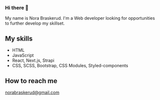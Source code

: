 ### Hi there 👋
My name is Nora Braskerud.  I'm a Web developer looking for opportunities to further develop my skillset.

## My skills
- HTML
- JavaScript
- React, Next.js, Strapi
- CSS, SCSS, Bootstrap, CSS Modules, Styled-components

## How to reach me
norabraskerud@gmail.com 
